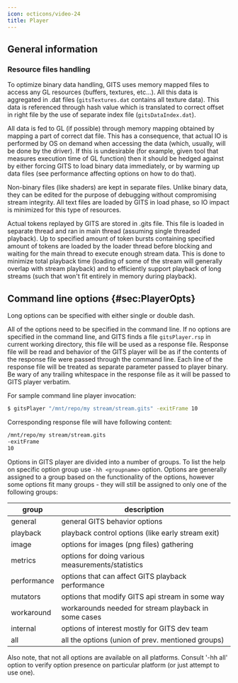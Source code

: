```yaml
---
icon: octicons/video-24
title: Player
---
```

## General information

### Resource files handling

To optimize binary data handling, GITS uses memory mapped files to
access any GL resources (buffers, textures, etc\...). All this data is
aggregated in .dat files (`gitsTextures.dat` contains all texture data).
This data is referenced through hash value which is translated to
correct offset in right file by the use of separate index file
(`gitsDataIndex.dat`).

All data is fed to GL (if possible) through memory mapping obtained by
mapping a part of correct dat file. This has a consequence, that actual
IO is performed by OS on demand when accessing the data (which, usually,
will be done by the driver). If this is undesirable (for example, given
tool that measures execution time of GL function) then it should be
hedged against by either forcing GITS to load binary data immediately,
or by warming up data files (see performance affecting options on how to
do that).

Non-binary files (like shaders) are kept in separate files. Unlike
binary data, they can be edited for the purpose of debugging without
compromising stream integrity. All text files are loaded by GITS in load
phase, so IO impact is minimized for this type of resources.

Actual tokens replayed by GITS are stored in .gits file. This file is
loaded in separate thread and ran in main thread (assuming single
threaded playback). Up to specified amount of token bursts containing
specified amount of tokens are loaded by the loader thread before
blocking and waiting for the main thread to execute enough stream data.
This is done to minimize total playback time (loading of some of the
stream will generally overlap with stream playback) and to efficiently
support playback of long streams (such that won't fit entirely in memory
during playback).

## Command line options {#sec:PlayerOpts}

Long options can be specified with either single or double dash.

All of the options need to be specified in the command line. If no
options are specified in the command line, and GITS finds a file
`gitsPlayer.rsp` in current working directory, this file will be used as
a response file. Response file will be read and behavior of the GITS
player will be as if the contents of the response file were passed
through the command line. Each line of the response file will be treated
as separate parameter passed to player binary. Be wary of any trailing
whitespace in the response file as it will be passed to GITS player
verbatim.

For sample command line player invocation:

```bash
$ gitsPlayer "/mnt/repo/my stream/stream.gits" -exitFrame 10
```

Corresponding response file will have following content:

```bash
/mnt/repo/my stream/stream.gits
-exitFrame
10
```

Options in GITS player are divided into a number of groups. To list the
help on specific option group use `-hh <groupname>` option. Options are
generally assigned to a group based on the functionality of the options,
however some options fit many groups - they will still be assigned to
only one of the following groups:

| group       | description                                          |
| ----------- | ---------------------------------------------------- |
| general     | general GITS behavior options                        |
| playback    | playback control options (like early stream exit)    |
| image       | options for images (png files) gathering             |
| metrics     | options for doing various measurements/statistics    |
| performance | options that can affect GITS playback performance    |
| mutators    | options that modify GITS api stream in some way      |
| workaround  | workarounds needed for stream playback in some cases |
| internal    | options of interest mostly for GITS dev team         |
| all         | all the options (union of prev. mentioned groups)    |


Also note, that not all options are available on all platforms. Consult
'-hh all' option to verify option presence on particular platform (or
just attempt to use one).

